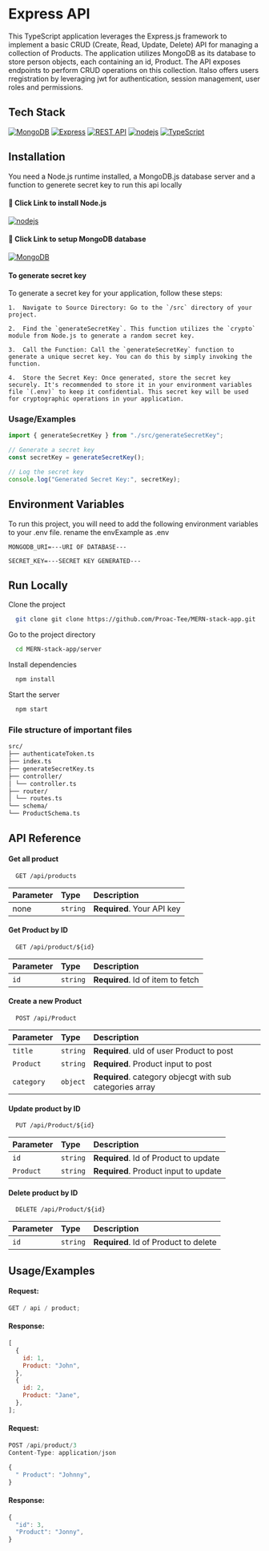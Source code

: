 # Express API

This TypeScript application leverages the Express.js framework to implement a basic CRUD (Create, Read, Update, Delete) API for managing a collection of Products. The application utilizes MongoDB as its database to store person objects, each containing an id, Product. The API exposes endpoints to perform CRUD operations on this collection. Italso offers users rregistration by leveraging jwt for authentication, session management, user roles and permissions.

## Tech Stack

[![MongoDB](https://img.shields.io/badge/MongoDB-47A248?style=for-the-badge&logo=mongodb&logoColor=white)](https://www.mongodb.com/)
[![Express](https://img.shields.io/badge/Express-000000?style=for-the-badge&logo=express&logoColor=white)](https://expressjs.com/)
[![REST API](https://img.shields.io/badge/REST_API-000000?style=for-the-badge)](https://en.wikipedia.org/wiki/Representational_state_transfer)
[![nodejs](https://img.shields.io/badge/Node.js-339933?style=for-the-badge&logo=node.js&logoColor=white)](https://nodejs.org/en/download)
[![TypeScript](https://img.shields.io/badge/TypeScript-007ACC?style=for-the-badge&logo=typescript&logoColor=white)](https://www.typescriptlang.org/)

## Installation

You need a Node.js runtime installed, a MongoDB.js database server and a function to generete secret key to run this api locally

#### 🔗 Click Link to install Node.js

[![nodejs](https://img.shields.io/badge/Node.js-339933?style=for-the-badge&logo=node.js&logoColor=white)](https://nodejs.org/en/download)

#### 🔗 Click Link to setup MongoDB database

[![MongoDB](https://img.shields.io/badge/MongoDB-47A248?style=for-the-badge&logo=mongodb&logoColor=white)](https://www.mongodb.com/)

#### To generate secret key

To generate a secret key for your application, follow these steps:

    1.  Navigate to Source Directory: Go to the `/src` directory of your project.

    2.  Find the `generateSecretKey`. This function utilizes the `crypto` module from Node.js to generate a random secret key.

    3.  Call the Function: Call the `generateSecretKey` function to generate a unique secret key. You can do this by simply invoking the function.

    4.  Store the Secret Key: Once generated, store the secret key securely. It's recommended to store it in your environment variables file `(.env)` to keep it confidential. This secret key will be used for cryptographic operations in your application.

### Usage/Examples

```javascript
import { generateSecretKey } from "./src/generateSecretKey";

// Generate a secret key
const secretKey = generateSecretKey();

// Log the secret key
console.log("Generated Secret Key:", secretKey);
```

## Environment Variables

To run this project, you will need to add the following environment variables to your .env file. rename the envExample as .env

`MONGODB_URI=---URI OF DATABASE---`

`SECRET_KEY=---SECRET KEY GENERATED---`

## Run Locally

Clone the project

```bash
  git clone git clone https://github.com/Proac-Tee/MERN-stack-app.git
```

Go to the project directory

```bash
  cd MERN-stack-app/server
```

Install dependencies

```bash
  npm install
```

Start the server

```bash
  npm start
```

### File structure of important files

```sh
src/
├── authenticateToken.ts
├── index.ts
├── generateSecretKey.ts
├── controller/
│ └── controller.ts
├── router/
│ └── routes.ts
└── schema/
└── ProductSchema.ts
```

## API Reference

#### Get all product

```http
  GET /api/products
```

| Parameter | Type     | Description                |
| :-------- | :------- | :------------------------- |
| none      | `string` | **Required**. Your API key |

#### Get Product by ID

```http
  GET /api/product/${id}
```

| Parameter | Type     | Description                       |
| :-------- | :------- | :-------------------------------- |
| `id`      | `string` | **Required**. Id of item to fetch |

#### Create a new Product

```http
  POST /api/Product
```

| Parameter  | Type     | Description                                              |
| :--------- | :------- | :------------------------------------------------------- |
| `title`    | `string` | **Required**. uId of user Product to post                |
| `Product`  | `string` | **Required**. Product input to post                      |
| `category` | `object` | **Required**. category objecgt with sub categories array |

#### Update product by ID

```http
  PUT /api/Product/${id}
```

| Parameter | Type     | Description                           |
| :-------- | :------- | :------------------------------------ |
| `id`      | `string` | **Required**. Id of Product to update |
| `Product` | `string` | **Required**. Product input to update |

#### Delete product by ID

```http
  DELETE /api/Product/${id}
```

| Parameter | Type     | Description                           |
| :-------- | :------- | :------------------------------------ |
| `id`      | `string` | **Required**. Id of Product to delete |

## Usage/Examples

#### Request:

```javascript
GET / api / product;
```

#### Response:

```javascript
[
  {
    id: 1,
    Product: "John",
  },
  {
    id: 2,
    Product: "Jane",
  },
];
```

#### Request:

```javascript
POST /api/product/3
Content-Type: application/json

{
  " Product": "Johnny",
}

```

#### Response:

```javascript
{
  "id": 3,
  "Product": "Jonny",
}

```
